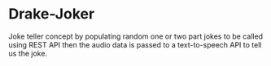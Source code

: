 # Drake-Joker
Joke teller concept by populating random one or two part jokes to be called using REST API then the audio data is passed to a text-to-speech API to tell us the joke. 

